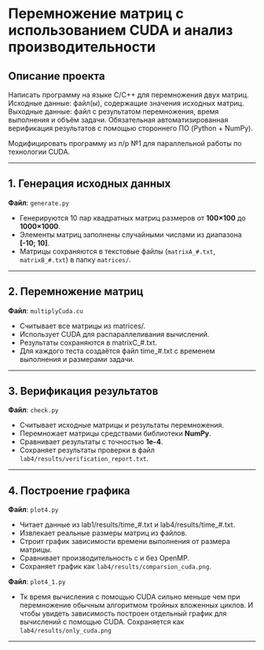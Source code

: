 # Перемножение матриц с использованием CUDA и анализ производительности

## Описание проекта
Написать программу на языке C/C++ для перемножения двух матриц.
Исходные данные: файл(ы), содержащие значения исходных матриц.
Выходные данные: файл с результатом перемножения, время выполнения и объём задачи.
Обязательная автоматизированная верификация результатов с помощью стороннего ПО (Python + NumPy).

Модифицировать программу из л/р №1 для параллельной работы по технологии CUDA.

---

## 1. Генерация исходных данных

**Файл**: `generate.py`

- Генерируются 10 пар квадратных матриц размеров от **100×100** до **1000×1000**.
- Элементы матриц заполнены случайными числами из диапазона **[-10; 10]**.
- Матрицы сохраняются в текстовые файлы (`matrixA_#.txt`, `matrixB_#.txt`) в папку `matrices/`.

---

## 2. Перемножение матриц

**Файл**: `multiplyCuda.cu`

- Считывает все матрицы из matrices/.
- Использует CUDA для распараллеливания вычислений.
- Результаты сохраняются в matrixC_#.txt.
- Для каждого теста создаётся файл time_#.txt с временем выполнения и размерами задачи.

---

## 3. Верификация результатов

**Файл**: `check.py`

- Считывает исходные матрицы и результаты перемножения.
- Перемножает матрицы средствами библиотеки **NumPy**.
- Сравнивает результаты с точностью **1e-4**.
- Сохраняет результаты проверки в файл `lab4/results/verification_report.txt`.

---

## 4. Построение графика

**Файл**: `plot4.py`

- Читает данные из lab1/results/time_#.txt и lab4/results/time_#.txt.
- Извлекает реальные размеры матриц из файлов.
- Строит график зависимости времени выполнения от размера матрицы.
- Сравнивает производительность с и без OpenMP.
- Сохраняет график как `lab4/results/comparsion_cuda.png`.

**Файл**: `plot4_1.py`
- Тк время вычисления с помощью CUDA сильно меньше чем при перемножение обычным алгоритмом тройных вложенных циклов. И чтобы увидеть зависимость построен отдельный график для вычислений с помощью CUDA. Сохраняется как `lab4/results/only_cuda.png`
---




